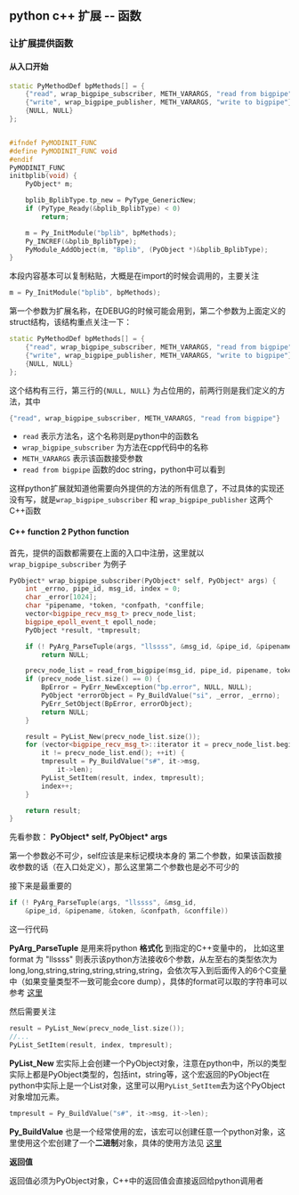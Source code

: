
## python c++ 扩展 -- 函数


### 让扩展提供函数

#### 从入口开始

```c++
static PyMethodDef bpMethods[] = {
    {"read", wrap_bigpipe_subscriber, METH_VARARGS, "read from bigpipe"},
    {"write", wrap_bigpipe_publisher, METH_VARARGS, "write to bigpipe"},
    {NULL, NULL}
};


#ifndef PyMODINIT_FUNC
#define PyMODINIT_FUNC void
#endif
PyMODINIT_FUNC
initbplib(void) {
    PyObject* m;

    bplib_BplibType.tp_new = PyType_GenericNew;
    if (PyType_Ready(&bplib_BplibType) < 0)
        return;

    m = Py_InitModule("bplib", bpMethods);
    Py_INCREF(&bplib_BplibType);
    PyModule_AddObject(m, "Bplib", (PyObject *)&bplib_BplibType);
}
```

本段内容基本可以复制粘贴，大概是在import的时候会调用的，主要关注
```c++
m = Py_InitModule("bplib", bpMethods);
```

第一个参数为扩展名称，在DEBUG的时候可能会用到，第二个参数为上面定义的struct结构，该结构重点关注一下：

```c++
static PyMethodDef bpMethods[] = {
    {"read", wrap_bigpipe_subscriber, METH_VARARGS, "read from bigpipe"},
    {"write", wrap_bigpipe_publisher, METH_VARARGS, "write to bigpipe"},
    {NULL, NULL}
};
```

这个结构有三行，第三行的`{NULL, NULL}` 为占位用的，前两行则是我们定义的方法，其中
```c++
{"read", wrap_bigpipe_subscriber, METH_VARARGS, "read from bigpipe"}
```
* `read` 表示方法名，这个名称则是python中的函数名
* `wrap_bigpipe_subscriber` 为方法在cpp代码中的名称
* `METH_VARARGS` 表示该函数接受参数
* `read from bigpipe` 函数的doc string，python中可以看到

这样python扩展就知道他需要向外提供的方法的所有信息了，不过具体的实现还没有写，就是`wrap_bigpipe_subscriber` 和 `wrap_bigpipe_publisher` 这两个C++函数

#### C++ function 2 Python function

首先，提供的函数都需要在上面的入口中注册，这里就以`wrap_bigpipe_subscriber` 为例子

```c++
PyObject* wrap_bigpipe_subscriber(PyObject* self, PyObject* args) {
    int _errno, pipe_id, msg_id, index = 0;
    char _error[1024];
    char *pipename, *token, *confpath, *conffile;
    vector<bigpipe_recv_msg_t> precv_node_list;
    bigpipe_epoll_event_t epoll_node;
    PyObject *result, *tmpresult;

    if (! PyArg_ParseTuple(args, "llssss", &msg_id, &pipe_id, &pipename, &token, &confpath, &conffile))
        return NULL;

    precv_node_list = read_from_bigpipe(msg_id, pipe_id, pipename, token, confpath, conffile, _error, &_errno);
    if (precv_node_list.size() == 0) {
        BpError = PyErr_NewException("bp.error", NULL, NULL);
        PyObject *errorObject = Py_BuildValue("si", _error, _errno);
        PyErr_SetObject(BpError, errorObject);
        return NULL;
    }

    result = PyList_New(precv_node_list.size());
    for (vector<bigpipe_recv_msg_t>::iterator it = precv_node_list.begin();
        it != precv_node_list.end(); ++it) {
        tmpresult = Py_BuildValue("s#", it->msg,
            it->len);
        PyList_SetItem(result, index, tmpresult);
        index++;
    }

    return result;
}
```

先看参数： **PyObject\* self, PyObject\* args**

第一个参数必不可少，self应该是来标记模块本身的
第二个参数，如果该函数接收参数的话（在入口处定义），那么这里第二个参数也是必不可少的

接下来是最重要的
```c++
if (! PyArg_ParseTuple(args, "llssss", &msg_id, 
    &pipe_id, &pipename, &token, &confpath, &conffile))
```
这一行代码

**PyArg_ParseTuple** 是用来将python **格式化** 到指定的C++变量中的， 比如这里 format 为 "llssss" 则表示该python方法接收6个参数，从左至右的类型依次为long,long,string,string,string,string,string，会依次写入到后面传入的6个C变量中（如果变量类型不一致可能会core dump），具体的format可以取的字符串可以参考 [这里](https://docs.python.org/2/c-api/arg.html)

然后需要关注

```c++
result = PyList_New(precv_node_list.size());
//...
PyList_SetItem(result, index, tmpresult);
```

**PyList_New** 宏实际上会创建一个PyObject对象，注意在python中，所以的类型实际上都是PyObject类型的，包括int，string等，这个宏返回的PyObject在python中实际上是一个List对象，这里可以用`PyList_SetItem`去为这个PyObject对象增加元素。

```c++
tmpresult = Py_BuildValue("s#", it->msg, it->len);
```

**Py_BuildValue** 也是一个经常使用的宏，该宏可以创建任意一个python对象，这里使用这个宏创建了一个**二进制**对象，具体的使用方法见 [这里](https://docs.python.org/2/c-api/arg.html)

**返回值**

返回值必须为PyObject对象，C++中的返回值会直接返回给python调用者









